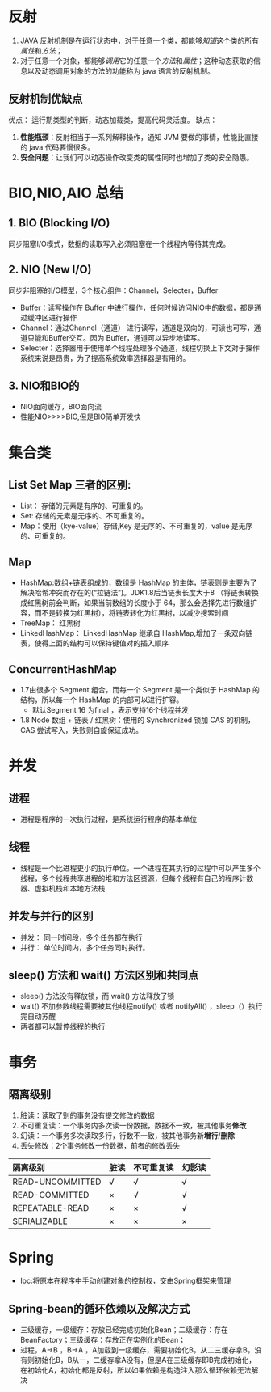 # **反射**
1. JAVA 反射机制是在运行状态中，对于任意一个类，都能够$知道$这个类的所有$属性$和$方法$；
2. 对于任意一个对象，都能够$调用$它的任意一个$方法$和$属性$；这种动态获取的信息以及动态调用对象的方法的功能称为 java 语言的反射机制。
## 反射机制优缺点
优点： 运行期类型的判断，动态加载类，提高代码灵活度。
缺点： 
1. **性能瓶颈**：反射相当于一系列解释操作，通知 JVM 要做的事情，性能比直接的 java 代码要慢很多。
2. **安全问题**：让我们可以动态操作改变类的属性同时也增加了类的安全隐患。


   
# BIO,NIO,AIO 总结
 ##  1. BIO (Blocking I/O)
 同步阻塞I/O模式，数据的读取写入必须阻塞在一个线程内等待其完成。
 ## 2. NIO (New I/O)
同步非阻塞的I/O模型，3个核心组件：Channel，Selecter，Buffer
- Buffer：读写操作在 Buffer 中进行操作，任何时候访问NIO中的数据，都是通过缓冲区进行操作
- Channel：通过Channel（通道） 进行读写，通道是双向的，可读也可写，通道只能和Buffer交互。因为 Buffer，通道可以异步地读写。
- Selecter：选择器用于使用单个线程处理多个通道，线程切换上下文对于操作系统来说是昂贵，为了提高系统效率选择器是有用的。

## 3. NIO和BIO的
+ NIO面向缓存，BIO面向流
+ 性能NIO>>>>BIO,但是BIO简单开发快
  
# 集合类
## List Set Map 三者的区别:
   + List： 存储的元素是有序的、可重复的。
   + Set: 存储的元素是无序的、不可重复的。
   + Map：使用（kye-value）存储,Key 是无序的、不可重复的，value 是无序的、可重复的。
## Map
+ HashMap:数组+链表组成的，数组是 HashMap 的主体，链表则是主要为了解决哈希冲突而存在的(“拉链法”)。JDK1.8后当链表长度大于8 （将链表转换成红黑树前会判断，如果当前数组的长度小于 64，那么会选择先进行数组扩容，而不是转换为红黑树），将链表转化为红黑树，以减少搜索时间
+ TreeMap： 红黑树
+ LinkedHashMap： LinkedHashMap 继承自 HashMap,增加了一条双向链表，使得上面的结构可以保持键值对的插入顺序
## ConcurrentHashMap 
+ 1.7由很多个 Segment 组合，而每一个 Segment 是一个类似于 HashMap 的结构，所以每一个 HashMap 的内部可以进行扩容。
     + 默认Segment 16 为final ，表示支持16个线程并发
+ 1.8 Node 数组 + 链表 / 红黑树：使用的 Synchronized 锁加 CAS 的机制，CAS 尝试写入，失败则自旋保证成功。
# 并发
## 进程
+ 进程是程序的一次执行过程，是系统运行程序的基本单位
## 线程
+ 线程是一个比进程更小的执行单位。一个进程在其执行的过程中可以产生多个线程，多个线程共享进程的堆和方法区资源，但每个线程有自己的程序计数器、虚拟机栈和本地方法栈
## 并发与并行的区别
+ 并发： 同一时间段，多个任务都在执行 
+ 并行： 单位时间内，多个任务同时执行。
## sleep() 方法和 wait() 方法区别和共同点
+ sleep() 方法没有释放锁，而 wait() 方法释放了锁
+ wait() 不加参数线程需要被其他线程notify() 或者 notifyAll() ，sleep（）执行完自动苏醒
+ 两者都可以暂停线程的执行
# 事务
## 隔离级别
1. 脏读：读取了别的事务没有提交修改的数据
2. 不可重复读：一个事务内多次读一份数据，数据不一致，被其他事务**修改**
3. 幻读：一个事务多次读取多行，行数不一致，被其他事务新**增行**/**删除**
4. 丢失修改：2个事务修改一份数据，前者的修改丢失

隔离级别	|脏读|	不可重复读|	幻影读
:-|:-|:-|:-
READ-UNCOMMITTED|	√|	√|	√
READ-COMMITTED	|×|	√	|√
REPEATABLE-READ	|×	|×|	√
SERIALIZABLE	|×|	×	|×
# Spring
+ Ioc:将原本在程序中手动创建对象的控制权，交由Spring框架来管理
## Spring-bean的循环依赖以及解决方式
+ 三级缓存，一级缓存：存放已经完成初始化Bean；二级缓存：存在BeanFactory；三级缓存：存放正在实例化的Bean；
+ 过程，A->B ，B->A ，A加载到一级缓存，需要初始化B，从二三缓存拿B，没有则初始化B，B从一，二缓存拿A没有，但是A在三级缓存即B完成初始化，在初始化A，初始化都是反射，所以如果依赖是构造注入那么循环依赖无法解决 

